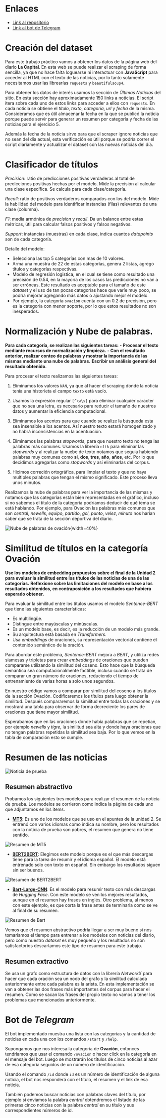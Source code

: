# Enlaces

- [Link al repositorio](https://github.com/Isaiasgaray/nlp)
- [Link al bot de Telegram](https://t.me/tuia_nlp_bot)

# Creación del dataset
Para este trabajo práctico vamos a obtener los datos de la página web del diario **La Capital**. En esta web se puede realizar el scraping de forma sencilla, ya que no hace falta loguearse ni interactuar con **JavaScript** para acceder al HTML con el texto de las noticias, por lo tanto solamente necesitamos usar las librearías `requests` y `beautifulsoup4`.

Para obtener los datos de interés usamos la sección de *Últimas Noticias* del sitio. En esta sección hay aproximadamente 150 links a noticias. El script itera sobre cada uno de estos links para acceder a ellos con `requests`. En cada noticia se obtiene el *título*, *texto*, *categoría*, *url* y *fecha* de la misma. Consideramos que es útil almacenar la fecha en la que se publicó la noticia porque puede servir para generar un resumen por categoría y fecha de las noticias para el ejercicio 5.

Además la fecha de la noticia sirve para que el scraper ignore noticias que no sean del día actual, esta verificación es útil porque se podría correr el script diariamente y actualizar el dataset con las nuevas noticias del día.

# Clasificador de títulos

*Precision*: ratio de predicciones positivas verdaderas al total de predicciones positivas hechas por el modelo. Mide la precisión al calcular una clase específica. Se calcula para cada clase/categoría.

*Recall*: ratio de positivos verdaderos comparados con los del modelo. Mide la habilidad del modelo para identificar instancias (filas) relevantes de una clase (columna).

*F1*: media armónica de *precision* y *recall*. Da un balance entre estas métricas, útil para calcular falsos positivos y falsos negativos.

*Support*: instancias (muestras) en cada clase, indica cuantos *datapoints* son de cada categoría.

Detalle del modelo:

- Selecciona las top $5$ categorías con mas de $10$ valores.
- Arma una muestra de $22$ de estas categorías, genera $2$ listas, agrego títulos y categorías respectivas.
- Modelo de regresión logistica, en el cual se tiene como resultado una precisión de $0.54$, en la mayoría de los casos las predicciones no van a ser erróneas. Este resultado es aceptable para el tamaño de este $dataset$ y el uso de tan pocas categorías hace que varíe muy poco, se podría mejorar agregando más datos o ajustando mejor el modelo.
- Por ejemplo, la categoría `ovacion` cuenta con un $0.2$ de precisión, pero es la categoría con menor soporte, por lo que estos resultados no son inesperados.

# Normalización y Nube de palabras.

**Para cada categoría, se realizan las siguientes tareas:**
**- Procesar el texto mediante recursos de normalización y limpieza.**
**- Con el resultado anterior, realizar conteo de palabras y mostrar la importancia de las**
**mismas mediante una nube de palabras.**
**Escribir un análisis general del resultado obtenido.**

Para procesar el texto realizamos las siguientes tareas:
1) Eliminamos los valores `NAN`, ya que al hacer el scraping donde la noticia tenía una historieta
el campo `texto` está vacío.

2) Usamos la expresión regular `[^\w\s]` para eliminar cualquier caracter que no sea una letra, es 
necesario para reducir el tamaño de nuestros datos y aumentar la eficiencia computacional.

3) Eliminamos los acentos para que cuando se realize la búsqueda esta sea insensible a los acentos.
Así nuestro texto estará homogenizado y no habrá inconsistencias en la acentuación.
4) Eliminamos las palabras *stopwords*, para que nuestro texto no tenga las palabras más comunes. 
Usamos la librería `nltk` para eliminar las *stopwords* y al realizar la nuebe de texto notamos que 
seguia habiendo palabras muy comunes como **si**, **dos**, **tres**, **año**, **años**, etc. Por lo que decidimos agregarlas como *stopwords* y así eliminarlas del corpus.
5) Hicimos correción ortográfica, para limpiar el texto y que no haya multiples palabras que 
tengan el mismo significado. Este proceso lleva unos minutos.

Realizamos la nube de palabras para ver la importancia de las mismas y notamos que las categorías están bien representadas en el gráfico, incluso si no sabemos el título de la categoria podríamos deducir de qué tema se está hablando. Por ejemplo, para Ovación las palabras más comunes que son *central*, *newells*, *equipo*, *partido*, *gol*, *punto*, *velez*, *minuto* nos harían saber que se trata de la sección deportiva del diario.

![Nube de palabras de ovación](img/nube_palabras.png){width=40%}

# Similitud de títulos en la categoría Ovación

**Use los modelos de embedding propuestos sobre el final de la Unidad 2 para evaluar la similitud entre los títulos de las noticias de una de las categorías.**
**Reflexione sobre las limitaciones del modelo en base a los resultados obtenidos, en contraposición a los resultados que hubiera esperado obtener.**

Para evaluar la similitud entre los títulos usamos el modelo *Sentence-BERT* que tiene las siguientes características:

- Es multilingüe.
- Distingue entre mayúsculas y minúsculas.
- Es un modelo base, es decir, es la reducción de un modelo más grande.
- Su arquitectura está basada en *Transformers*. 
- Usa *embeddings* de oraciones, su representación vectorial contiene el contenido semántico de la oración.

Para abordar este problema, *Sentence-BERT* mejora a *BERT*, y utiliza redes siamesas y tripletas para crear *embeddings* de oraciones que pueden compararse utilizando la similitud del coseno. Esto hace que la búsqueda semántica sea computacionalmente factible, incluso cuando se trata de comparar un gran número de oraciones, reduciendo el tiempo de entrenamiento de varias horas a solo unos segundos. 

En nuestro código vamos a comparar por similitud del coseno a los títulos de la sección Ovación. Codificaremos los títulos para luego obtener la similitud. Después compararemos la similitud entre todas las oraciones y se mostrará una tabla para observar de forma decreciente los pares de oraciones que tiene mayor similitud.

Esperabamos que en las oraciones donde había palabras que se repetían, por ejemplo *newells* y *tigre*, la similitud sea alta y donde haya oraciones que no tengan palabras repetidas la similitud sea baja. Por lo que vemos en la tabla de comparación esto se cumple.

# Resumen de las noticias

![Noticia de prueba](img/noticia_prueba.png)

## Resumen abstractivo

Probamos los siguientes tres modelos para realizar el resumen de la noticia de prueba. Los modelos se corrieron como indica la página de cada uno que adjuntamos en los items.

- **[MT5](https://huggingface.co/csebuetnlp/mT5_multilingual_XLSum)**: Es uno de los modelos que se uso en el apuntes de la unidad 2. Se entrenó con varios idiomas como indica su nombre, pero los resultados con la noticia de prueba son pobres, el resumen que genera no tiene sentido.

![Resumen de MT5](img/mt5.png)

- **[BERT2BERT](https://huggingface.co/mrm8488/bert2bert_shared-spanish-finetuned-summarization)**: 
Elegimos este modelo porque es el que más descargas tiene para la tarea de resumir y el idioma español. El modelo está entrenado solo con texto en español. Sin embargo los resultados siguen sin ser buenos.

![Resumen de BERT2BERT](img/b2b.png)

- **[Bart-Large-CNN](https://huggingface.co/facebook/bart-large-cnn)**: Es el modelo para resumir texto con más descargas de *Hugging Face*. Con este modelo se ven los mejores resultados, aunque en el resumen hay frases en inglés. Otro problema, al menos con este ejemplo, es que corta la frase antes de terminarla como se ve al final de su resumen.

![Resumen de Bart](img/bart.png)

Vemos que el resumen abstractivo podría llegar a ser muy bueno si nos tomaríamos el tiempo para entrenar a los modelos con noticias del diario, pero como nuestro *dataset* es muy pequeño y los resultados no son satisfactorios descartamos este tipo de resumen para este trabajo.

## Resumen extractivo

Se usa un grafo como estructura de datos con la librería *NetworkX* para hacer que cada oración sea un nodo del grafo y la similitud calculada anteriormente entre cada palabra es la arista. En esta implementación se van a obtener las dos frases más importantes del corpus para hacer el resumen. Como se sacan las frases del propio texto no vamos a tener los problemas que mencionados anteriormente.

# Bot de *Telegram*

El bot implementado muestra una lista con las categorías y la cantidad de noticias en cada una con los comandos `/start` y `/help`.

Supongamos que nos interesa la categoría de **Ovación**, entonces tendríamos que usar el comando `/ovacion` o hacer click en la categoría en el mensaje del bot. Luego se mostrarán los títulos de cinco noticias al azar de esa categoría seguidos de un número de identificación.

Usando el comando `/id` donde `id` es un número de identificación de alguna noticia, el bot nos responderá con el título, el resumen y el link de esa noticia.

También podemos buscar noticias con palabras claves del título, por ejemplo si enviamos la palabra *central* obtendremos el listado de las primeras cinco noticias con la palabra *central* en su título y sus correspondientes números de id.
